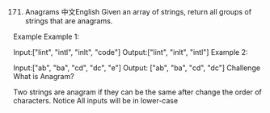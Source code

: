 171. Anagrams
中文English
Given an array of strings, return all groups of strings that are anagrams.

Example
Example 1:

Input:["lint", "intl", "inlt", "code"]
Output:["lint", "inlt", "intl"]
Example 2:

Input:["ab", "ba", "cd", "dc", "e"]
Output: ["ab", "ba", "cd", "dc"]
Challenge
What is Anagram?

Two strings are anagram if they can be the same after change the order of characters.
Notice
All inputs will be in lower-case

